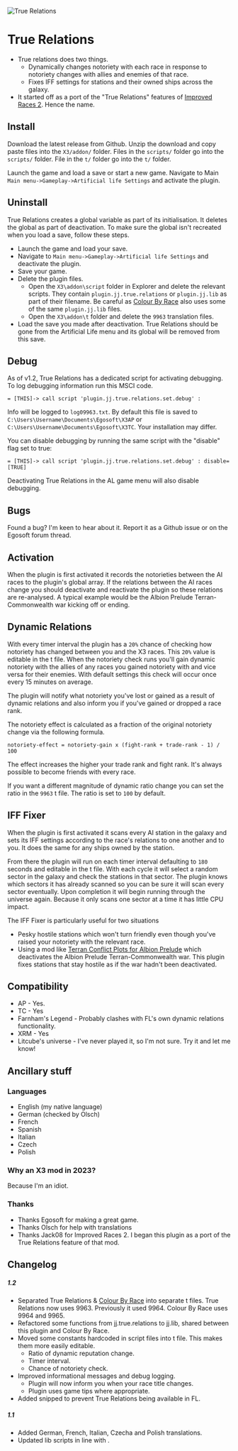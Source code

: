 ![True Relations](https://user-images.githubusercontent.com/15099626/228601102-5e6e55a9-19da-4713-9a39-cbdb95bf1179.jpg)
# True Relations

* True relations does two things.
  * Dynamically changes notoriety with each race in response to notoriety changes with allies and enemies of that race.
  * Fixes IFF settings for stations and their owned ships across the galaxy.
* It started off as a port of the "True Relations" features of [Improved Races 2](https://forum.egosoft.com/viewtopic.php?t=319529). Hence the name. 

## Install

Download the latest release from Github. Unzip the download and copy paste files into the `X3/addon/` folder. Files in the `scripts/` folder go into the `scripts/` folder. File in the `t/` folder go into the `t/` folder.

Launch the game and load a save or start a new game. Navigate to Main `Main menu->Gameplay->Artificial life Settings` and activate the plugin.

## Uninstall

True Relations creates a global variable as part of its initialisation. It deletes the global as part of deactivation.
To make sure the global isn't recreated when you load a save, follow these steps.

* Launch the game and load your save.
* Navigate to `Main menu->Gameplay->Artificial life Settings` and deactivate the plugin.
* Save your game.
* Delete the plugin files.
    * Open the `X3\addon\script` folder in Explorer and delete the relevant scripts. They contain `plugin.jj.true.relations` or `plugin.jj.lib` as part of their filename. Be careful as [Colour By Race](https://github.com/jamesjonesphoenix/X3-Colour-By-Race) also uses some of the same `plugin.jj.lib` files.
    * Open the `X3\addon\t` folder and delete the `9963` translation files.
* Load the save you made after deactivation. True Relations should be gone from the Artificial Life menu and its global will be removed from this save.

## Debug

As of v1.2, True Relations has a dedicated script for activating debugging. To log debugging information run this MSCI code.

    = [THIS]-> call script 'plugin.jj.true.relations.set.debug' :

Info will be logged to `log09963.txt`. By default this file is saved to `C:\Users\Username\Documents\Egosoft\X3AP` or `C:\Users\Username\Documents\Egosoft\X3TC`. Your installation may differ.

You can disable debugging by running the same script with the "disable" flag set to true:

    = [THIS]-> call script 'plugin.jj.true.relations.set.debug' : disable=[TRUE]

Deactivating True Relations in the AL game menu will also disable debugging. 

## Bugs

Found a bug? I'm keen to hear about it. Report it as a Github issue or on the Egosoft forum thread.

## Activation

When the plugin is first activated it records the notorieties between the AI races to the plugin's global array. If the relations between the AI races change you should deactivate and reactivate the plugin so these relations are re-analysed. A typical example would be the Albion Prelude Terran-Commonwealth war kicking off or ending. 

## Dynamic Relations

With every timer interval the plugin has a `20%` chance of checking how notoriety has changed between you and the X3 races. This `20%` value is editable in the t file. When the notoriety check runs you'll gain dynamic notoriety with the allies of any races you gained notoriety with and vice versa for their enemies. With default settings this check will occur once every 15 minutes on average.

The plugin will notify what notoriety you've lost or gained as a result of dynamic relations and also inform you if you've gained or dropped a race rank.

The notoriety effect is calculated as a fraction of the original notoriety change via the following formula.
 
`notoriety-effect = notoriety-gain x (fight-rank + trade-rank - 1) / 100`
 
The effect increases the higher your trade rank and fight rank. It's always possible to become friends with every race.

If you want a different magnitude of dynamic ratio change you can set the ratio in the `9963` t file. The ratio is set to `100` by default.

## IFF Fixer

When the plugin is first activated it scans every AI station in the galaxy and sets its IFF settings according to the race's relations to one another and to you. It does the same for any ships owned by the station.

From there the plugin will run on each timer interval defaulting to `180` seconds and editable in the t file. With each cycle it will select a random sector in the galaxy and check the stations in that sector. The plugin knows which sectors it has already scanned so you can be sure it will scan every sector eventually. Upon completion it will begin running through the universe again. Because it only scans one sector at a time it has little CPU impact.   

The IFF Fixer is particularly useful for two situations

* Pesky hostile stations which won't turn friendly even though you've raised your notoriety with the relevant race.
* Using a mod like [Terran Conflict Plots for Albion Prelude](https://forum.egosoft.com/viewtopic.php?t=324236) which deactivates the Albion Prelude Terran-Commonwealth war. This plugin fixes stations that stay hostile as if the war hadn't been deactivated.

## Compatibility

* AP - Yes.
* TC - Yes
* Farnham's Legend - Probably clashes with FL's own dynamic relations functionality. 
* XRM - Yes
* Litcube's universe - I've never played it, so I'm not sure. Try it and let me know!

## Ancillary stuff

### Languages

* English (my native language)
* German (checked by Olsch)
* French
* Spanish
* Italian
* Czech 
* Polish

### Why an X3 mod in 2023?

Because I'm an idiot.

### Thanks

* Thanks Egosoft for making a great game.
* Thanks Olsch for help with translations
* Thanks Jack08 for Improved Races 2. I began this plugin as a port of the True Relations feature of that mod. 

## Changelog
##### 1.2

* Separated True Relations & [Colour By Race](https://github.com/jamesjonesphoenix/X3-Colour-By-Race) into separate t files. True Relations now uses 9963. Previously it used 9964. Colour By Race uses 9964 and 9965.
* Refactored some functions from jj.true.relations to jj.lib, shared between this plugin and Colour By Race.
* Moved some constants hardcoded in script files into t file. This makes them more easily editable.
    * Ratio of dynamic reputation change.
    * Timer interval.
    * Chance of notoriety check.
* Improved informational messages and debug logging.
    * Plugin will now inform you when your race title changes.
    * Plugin uses game tips where appropriate.
* Added snipped to prevent True Relations being available in FL.
 
##### 1.1

* Added German, French, Italian, Czecha and Polish translations.
* Updated lib scripts in line with . 
